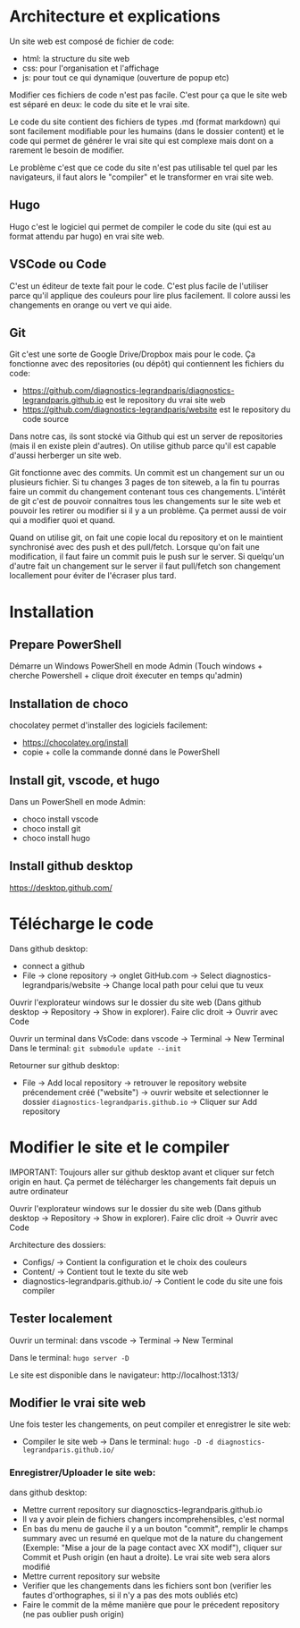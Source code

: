 # Architecture et explications

Un site web est composé de fichier de code:
- html: la structure du site web
- css: pour l'organisation et l'affichage 
- js: pour tout ce qui dynamique (ouverture de popup etc)

Modifier ces fichiers de code n'est pas facile. C'est pour ça que le site web est séparé en deux:
le code du site et le vrai site.

Le code du site contient des fichiers de types .md (format markdown) qui sont facilement modifiable
pour les humains (dans le dossier content) et le code qui permet de générer le vrai site qui est complexe mais dont on a rarement le besoin de modifier. 

Le problème c'est que ce code du site n'est pas utilisable tel quel par les navigateurs, il faut
alors le "compiler" et le transformer en vrai site web.

## Hugo

Hugo c'est le logiciel qui permet de compiler le code du site (qui est au format attendu par hugo) en vrai site web.

## VSCode ou Code

C'est un éditeur de texte fait pour le code. C'est plus facile de l'utiliser parce qu'il applique des couleurs pour lire plus facilement. Il colore aussi les changements en orange ou vert ve qui aide.

## Git

Git c'est une sorte de Google Drive/Dropbox mais pour le code. Ça fonctionne avec des repositories (ou dépôt) qui contiennent les fichiers du code:
- https://github.com/diagnostics-legrandparis/diagnostics-legrandparis.github.io est le repository du vrai site web
- https://github.com/diagnostics-legrandparis/website est le repository du code source

Dans notre cas, ils sont stocké via Github qui est un server de repositories (mais il en existe plein d'autres). On utilise github parce qu'il est capable d'aussi herberger un site web.

Git fonctionne avec des commits. Un commit est un changement sur un ou plusieurs fichier. Si tu changes 3 pages de ton siteweb, a la fin tu pourras faire un commit du changement contenant tous ces changements. L'intérêt de git c'est de pouvoir connaitres tous les changements sur le site web et pouvoir les retirer ou modifier si il y a un problème. Ça permet aussi de voir qui a modifier quoi et quand.

Quand on utilise git, on fait une copie local du repository et on le maintient synchronisé avec des push et des pull/fetch. Lorsque qu'on fait une modification, il faut faire un commit puis le push sur le server. Si quelqu'un d'autre fait un changement sur le server il faut pull/fetch son changement locallement pour éviter de l'écraser plus tard. 


# Installation

## Prepare PowerShell

Démarre un Windows PowerShell en mode Admin (Touch windows + cherche Powershell + clique droit éxecuter en temps qu'admin)

## Installation de choco

chocolatey permet d'installer des logiciels facilement:
- https://chocolatey.org/install
- copie + colle la commande donné dans le PowerShell

## Install git, vscode, et hugo

Dans un PowerShell en mode Admin:
- choco install vscode
- choco install git
- choco install hugo

## Install github desktop

https://desktop.github.com/

# Télécharge le code

Dans github desktop:
- connect a github
- File -> clone repository -> onglet GitHub.com -> Select diagnostics-legrandparis/website -> Change local path pour celui que tu veux

Ouvrir l'explorateur windows sur le dossier du site web (Dans github desktop -> Repository -> Show in explorer).
Faire clic droit -> Ouvrir avec Code

Ouvrir un terminal dans VsCode: dans vscode -> Terminal -> New Terminal
Dans le terminal:
`git submodule update --init`

Retourner sur github desktop:
- File -> Add local repository -> retrouver le repository website précendement créé ("website") -> ouvrir website et selectionner le dossier `diagnostics-legrandparis.github.io` -> Cliquer sur Add repository


# Modifier le site et le compiler

IMPORTANT: Toujours aller sur github desktop avant et cliquer sur fetch origin en haut. Ça permet de télécharger les changements fait depuis un autre ordinateur

Ouvrir l'explorateur windows sur le dossier du site web (Dans github desktop -> Repository -> Show in explorer).
Faire clic droit -> Ouvrir avec Code

Architecture des dossiers:
- Configs/ -> Contient la configuration et le choix des couleurs
- Content/ -> Contient tout le texte du site web
- diagnostics-legrandparis.github.io/ -> Contient le code du site une fois compiler

## Tester localement

Ouvrir un terminal: dans vscode -> Terminal -> New Terminal

Dans le terminal:
`hugo server -D`

Le site est disponible dans le navigateur: http://localhost:1313/


## Modifier le vrai site web

Une fois tester les changements, on peut compiler et enregistrer le site web:

- Compiler le site web -> Dans le terminal: `hugo -D -d diagnostics-legrandparis.github.io/`

### Enregistrer/Uploader le site web:

dans github desktop:
- Mettre current repository sur diagnosctics-legrandparis.github.io
- Il va y avoir plein de fichiers changers incomprehensibles, c'est normal
- En bas du menu de gauche il y a un bouton "commit", remplir le champs summary
avec un resumé en quelque mot de la nature du changement (Exemple: "Mise a jour de la page contact avec XX modif"), cliquer sur Commit et Push origin (en haut a droite). Le vrai site web sera alors modifié
- Mettre current repository sur website
- Verifier que les changements dans les fichiers sont bon (verifier les fautes d'orthographes, si il n'y a pas des mots oubliés etc)
- Faire le commit de la même manière que pour le précedent repository (ne pas oublier push origin)
